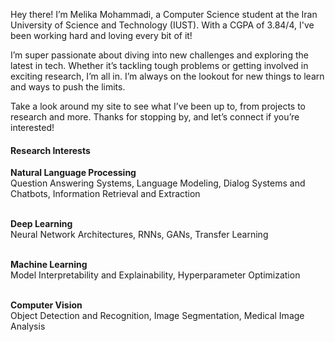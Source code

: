 Hey there! I’m Melika Mohammadi, a Computer Science student at the Iran University of Science and Technology (IUST). With a CGPA of 3.84/4, I've been working hard and loving every bit of it!

I’m super passionate about diving into new challenges and exploring the latest in tech. Whether it’s tackling tough problems or getting involved in exciting research, I’m all in. I’m always on the lookout for new things to learn and ways to push the limits.

Take a look around my site to see what I’ve been up to, from projects to research and more. Thanks for stopping by, and let’s connect if you’re interested!


#### Research Interests
**Natural Language Processing**
<br>
Question Answering Systems, Language Modeling, Dialog Systems and Chatbots, Information Retrieval and Extraction
<br>
<br>

**Deep Learning**
<br>
Neural Network Architectures, RNNs, GANs, Transfer Learning
<br>
<br>

**Machine Learning**
<br>
Model Interpretability and Explainability, Hyperparameter Optimization
<br>
<br>

**Computer Vision**
<br>
Object Detection and Recognition, Image Segmentation, Medical Image Analysis


